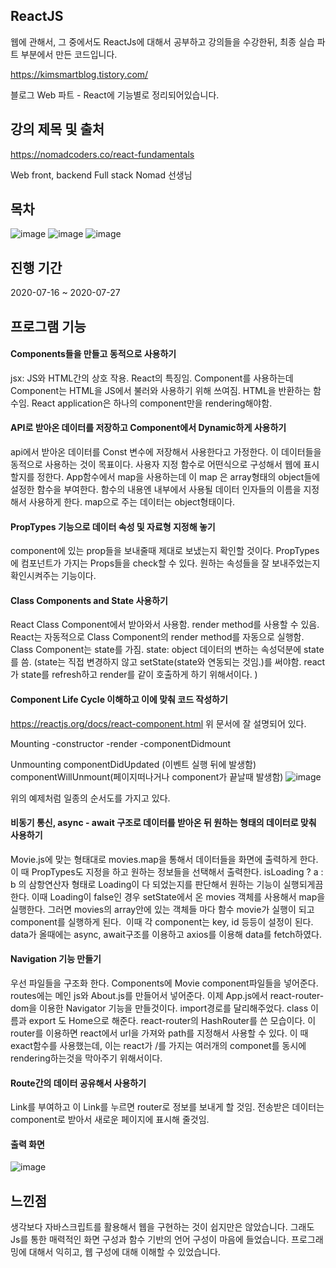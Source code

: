 ## ReactJS

웹에 관해서, 그 중에서도 ReactJs에 대해서 공부하고 강의들을 수강한뒤, 최종 실습 파트 부분에서 만든 코드입니다.

https://kimsmartblog.tistory.com/

블로그 Web 파트 - React에 기능별로 정리되어있습니다.

## 강의 제목 및 출처
https://nomadcoders.co/react-fundamentals

Web front, backend Full stack Nomad 선생님

## 목차
![image](https://user-images.githubusercontent.com/44837403/114272363-dc5bd880-9a50-11eb-885d-2e1dde62edba.png)
![image](https://user-images.githubusercontent.com/44837403/114272370-e251b980-9a50-11eb-9fb0-4a7373bce72d.png)
![image](https://user-images.githubusercontent.com/44837403/114272333-be8e7380-9a50-11eb-9698-7756f004c0ac.png)


## 진행 기간
2020-07-16 ~ 2020-07-27

## 프로그램 기능

#### Components들을 만들고 동적으로 사용하기

jsx: JS와 HTML간의 상호 작용. React의 특징임. Component를 사용하는데 Component는 HTML을 JS에서 불러와 사용하기 위해 쓰여짐.
HTML을 반환하는 함수임.
React application은 하나의 component만을 rendering해야함.

#### API로 받아온 데이터를 저장하고 Component에서 Dynamic하게 사용하기

api에서 받아온 데이터를 Const 변수에 저장해서 사용한다고 가정한다. 이 데이터들을 동적으로 사용하는 것이 목표이다.
사용자 지정 함수로 어떤식으로 구성해서 웹에 표시할지를 정한다. App함수에서 map을 사용하는데 이 map 은 array형태의 object들에
설정한 함수을 부여한다. 함수의 내용엔 내부에서 사용될 데이터 인자들의 이름을 지정해서 사용하게 한다. map으로 주는 데이터는 object형태이다.

#### PropTypes 기능으로 데이터 속성 및 자료형 지정해 놓기

component에 있는 prop들을 보내줄때 제대로 보냈는지 확인할 것이다.
PropTypes 에 컴포넌트가 가지는 Props들을 check할 수 있다. 원하는 속성들을 잘 보내주었는지 확인시켜주는 기능이다.

#### Class Components and State 사용하기

React Class Component에서 받아와서 사용함.
render method를 사용할 수 있음.
React는 자동적으로 Class Component의 render method를 자동으로 실행함.
Class Component는 state를 가짐. state: object 데이터의 변하는 속성덕분에 state를 씀.
(state는 직접 변경하지 않고 setState(state와 연동되는 것임.)를 써야함. react가 state를 refresh하고 render를 같이 호출하게 하기 위해서이다.
) 

#### Component Life Cycle 이해하고 이에 맞춰 코드 작성하기

https://reactjs.org/docs/react-component.html
위 문서에 잘 설명되어 있다.

Mounting
-constructor
-render
-componentDidmount

Unmounting
componentDidUpdated (이벤트 실행 뒤에 발생함)
componentWillUnmount(페이지떠나거나 component가 끝날때 발생함)
![image](https://user-images.githubusercontent.com/44837403/114273216-2eeac400-9a54-11eb-8d22-7625e6387771.png)

위의 예제처럼 일종의 순서도를 가지고 있다.

#### 비동기 통신, async - await 구조로 데이터를 받아온 뒤 원하는 형태의 데이터로 맞춰 사용하기

Movie.js에 맞는 형태대로 movies.map을 통해서 데이터들을 화면에 출력하게 한다. 이 때 PropTypes도 지정을 하고 원하는 정보들을 선택해서 출력한다.
isLoading ? a : b 의 삼항연산자 형태로 Loading이 다 되었는지를 판단해서 원하는 기능이 실행되게끔 한다.
이때 Loading이 false인 경우 setState에서 온 movies 객체를 사용해서 map을 실행한다. 그러면 movies의 array안에 있는 객체들 마다 함수 movie가 실행이 되고 component를 실행하게 된다. 
이때 각 component는 key, id 등등이 설정이 된다. data가 올때에는 async, await구조를 이용하고 axios를 이용해 data를 fetch하였다.

#### Navigation 기능 만들기

 우선 파일들을 구조화 한다. Components에 Movie component파일들을 넣어준다. routes에는 메인 js와 About.js를 만들어서 넣어준다.
이제 App.js에서 react-router-dom을 이용한 Navigator 기능을 만들것이다.
 import경로를 달리해주었다. class 이름과 export 도 Home으로 해준다.
react-router의 HashRouter를 쓴 모습이다. 이 router를 이용하면 react에서 url을 가져와 path를 지정해서 사용할 수 있다.
이 때 exact함수를 사용했는데, 이는 react가 /를 가지는 여러개의 componet를 동시에 rendering하는것을 막아주기 위해서이다.

#### Route간의 데이터 공유해서 사용하기

 Link를 부여하고 이 Link를 누르면 router로 정보를 보내게 할 것임. 전송받은 데이터는 component로 받아서 새로운 페이지에 표시해 줄것임.


#### 출력 화면 

![image](https://user-images.githubusercontent.com/44837403/114273991-69099500-9a57-11eb-84fc-11ccfe403a94.png)



## 느낀점

  생각보다 자바스크립트를 활용해서 웹을 구현하는 것이 쉽지만은 않았습니다. 그래도 Js를 통한 매력적인 화면 구성과 함수 기반의 언어 구성이 마음에 들었습니다.
 프로그래밍에 대해서 익히고, 웹 구성에 대해 이해할 수 있었습니다.






